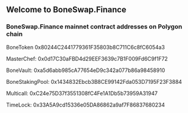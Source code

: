 ## Welcome to BoneSwap.Finance

### BoneSwap.Finance mainnet contract addresses on Polygon chain

BoneToken 0x80244C2441779361F35803b8C711C6c8fC6054a3

MasterChef: 0x0d17C30aFBD4d29EEF3639c7B1F009Fd6C9f1F72

BoneVault: 0xa5d6abb985cA77654eD9c342a077b86a98458910

BoneStakingPool: 0x1434832Ebcb3B8CE99142Fda053D7195F23F3884

Multicall: 0xC24e75D37f3551308fC4Fe1A1Db5b73959A31947

TimeLock: 0x33A5A9cd15336e05DA86862a9af7F86837680234
